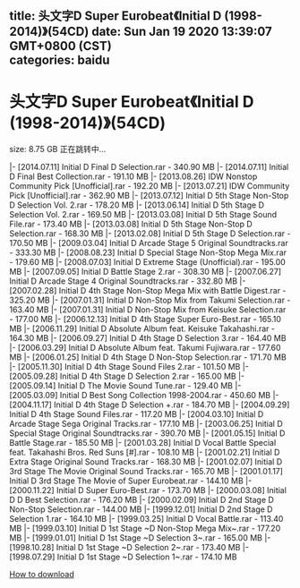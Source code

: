 
title: 头文字D Super Eurobeat《Initial D (1998-2014)》(54CD)
date: Sun Jan 19 2020 13:39:07 GMT+0800 (CST)    
categories: baidu
---

# 头文字D Super Eurobeat《Initial D (1998-2014)》(54CD)
size: 8.75 GB
 正在跳转中...
 
|- [2014.07.11] Initial D Final D Selection.rar - 340.90 MB
|- [2014.07.11] Initial D Final Best Collection.rar - 191.10 MB
|- [2013.08.26] IDW Nonstop Community Pick [Unofficial].rar - 192.20 MB
|- [2013.07.21] IDW Community Pick [Unofficial].rar - 362.90 MB
|- [2013.07.12] Initial D 5th Stage Non-Stop D Selection Vol. 2.rar - 178.20 MB
|- [2013.06.14] Initial D 5th Stage D Selection Vol. 2.rar - 169.50 MB
|- [2013.03.08] Initial D 5th Stage Sound File.rar - 173.40 MB
|- [2013.03.08] Initial D 5th Stage Non-Stop D Selection.rar - 168.30 MB
|- [2013.02.08] Initial D 5th Stage D Selection.rar - 170.50 MB
|- [2009.03.04] Initial D Arcade Stage 5 Original Soundtracks.rar - 333.30 MB
|- [2008.08.23] Initial D Special Stage Non-Stop Mega Mix.rar - 179.60 MB
|- [2008.07.03] Initial D Extreme Stage (Unofficial).rar - 195.00 MB
|- [2007.09.05] Initial D Battle Stage 2.rar - 308.30 MB
|- [2007.06.27] Initial D Arcade Stage 4 Original Soundtracks.rar - 332.80 MB
|- [2007.02.28] Initial D 4th Stage Non-Stop Mega Mix with Battle Digest.rar - 325.20 MB
|- [2007.01.31] Initial D Non-Stop Mix from Takumi Selection.rar - 163.40 MB
|- [2007.01.31] Initial D Non-Stop Mix from Keisuke Selection.rar - 177.00 MB
|- [2006.12.13] Initial D 4th Stage Super Euro-Best.rar - 165.10 MB
|- [2006.11.29] Initial D Absolute Album feat. Keisuke Takahashi.rar - 164.30 MB
|- [2006.09.27] Initial D 4th Stage D Selection 3.rar - 164.40 MB
|- [2006.03.29] Initial D Absolute Album feat. Takumi Fujiwara.rar - 177.60 MB
|- [2006.01.25] Initial D 4th Stage D Non-Stop Selection.rar - 171.70 MB
|- [2005.11.30] Initial D 4th Stage Sound Files 2.rar - 101.50 MB
|- [2005.09.28] Initial D 4th Stage D Selection 2.rar - 165.00 MB
|- [2005.09.14] Initial D The Movie Sound Tune.rar - 129.40 MB
|- [2005.03.09] Initial D Best Song Collection 1998-2004.rar - 450.60 MB
|- [2004.11.17] Initial D 4th Stage D Selection +.rar - 184.70 MB
|- [2004.09.29] Initial D 4th Stage Sound Files.rar - 117.20 MB
|- [2004.03.10] Initial D Arcade Stage Sega Original Tracks.rar - 177.10 MB
|- [2003.06.25] Initial D Special Stage Original Soundtracks.rar - 390.70 MB
|- [2001.05.15] Initial D Battle Stage.rar - 185.50 MB
|- [2001.03.28] Initial D Vocal Battle Special feat. Takahashi Bros. Red Suns [#].rar - 108.10 MB
|- [2001.02.21] Initial D Extra Stage Original Sound Tracks.rar - 168.30 MB
|- [2001.02.07] Initial D 3rd Stage The Movie Original Sound Tracks.rar - 165.70 MB
|- [2001.01.17] Initial D 3rd Stage The Movie of Super Eurobeat.rar - 144.10 MB
|- [2000.11.22] Initial D Super Euro-Best.rar - 173.70 MB
|- [2000.03.08] Initial D D Best Selection.rar - 176.20 MB
|- [2000.02.09] Initial D 2nd Stage D Non-Stop Selection.rar - 144.00 MB
|- [1999.12.01] Initial D 2nd Stage D Selection 1.rar - 164.10 MB
|- [1999.03.25] Initial D Vocal Battle.rar - 113.40 MB
|- [1999.03.10] Initial D 1st Stage ~D Non-Stop Mega Mix~.rar - 177.20 MB
|- [1999.01.01] Initial D 1st Stage ~D Selection 3~.rar - 165.00 MB
|- [1998.10.28] Initial D 1st Stage ~D Selection 2~.rar - 173.40 MB
|- [1998.07.29] Initial D 1st Stage ~D Selection 1~.rar - 174.10 MB

[How to download](https://bpcam.bemobtrk.com/go/2ceec3aa-1ca2-46d6-b9ff-aaa5c184517c?jno=3506)